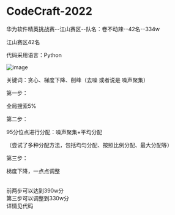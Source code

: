 # CodeCraft-2022
华为软件精英挑战赛--江山赛区--队名：卷不动辣--42名--334w

江山赛区42名

代码采用语言：Python

![image](https://user-images.githubusercontent.com/48011586/161056305-391dc140-c616-41c1-a1fd-d538425c4b60.png)

关键词：贪心、梯度下降、削峰（去噪 或者说是 噪声聚集）

第一步：

全局搜索5%


第二步：

95分位点进行分配：噪声聚集+平均分配

（尝试了多种分配方法，包括均匀分配、按照比例分配、最大分配等）

第三步：

梯度下降，一点点调整

<br>
前两步可以达到390w分
<br>
第三步可以调整到330w分

<br>
详情见代码
<br>
